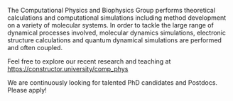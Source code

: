 

<!--
## Hi there 👋
**Here are some ideas to get you started:**

🙋‍♀️ A short introduction - what is your organization all about?
🌈 Contribution guidelines - how can the community get involved?
👩‍💻 Useful resources - where can the community find your docs? Is there anything else the community should know?
🍿 Fun facts - what does your team eat for breakfast?
🧙 Remember, you can do mighty things with the power of [Markdown](https://docs.github.com/github/writing-on-github/getting-started-with-writing-and-formatting-on-github/basic-writing-and-formatting-syntax)
-->
The Computational Physics and Biophysics Group performs theoretical calculations and computational simulations including method development on a variety of molecular systems. In order to tackle the large range of dynamical processes involved, molecular dynamics simulations, electronic structure calculations and quantum dynamical simulations are performed and often coupled.

Feel free to explore our recent research and teaching at https://constructor.university/comp_phys

We are continuously looking for talented PhD candidates and Postdocs. Please apply!
